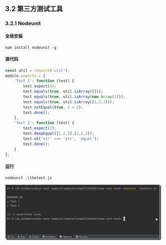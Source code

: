 







## 3.2 第三方测试工具

### 3.2.1 Nodeunit

#### 全局安装

```
npm install nodeunit -g
```

#### 源代码 

```js
const util = require('util');
module.exports = {
    'Test 1': function (test) {
        test.expect(4);
        test.equals(true, util.isArray([]));
        test.equals(true, util.isArray(new Array(3)));
        test.equals(true, util.isArray([1,2,3]));
        test.notEqual(true, 1 > 2);
        test.done();
    },
    'Test 2': function (test) {
        test.expect(2);
        test.deepEqual([1,2,3],[1,2,3]);
        test.ok('str' === 'str', 'equal');
        test.done();
    }
};
```

#### 运行

```
nodeunit .\thetest.js
```

 ![image-20221019212248366](assets\image-20221019212248366.png)